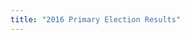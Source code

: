 ```yaml
---
title: "2016 Primary Election Results"
---
```

<script>
top.window.location = 'http://danmalter.github.io/tableau/2016primary_elections';
</script>

